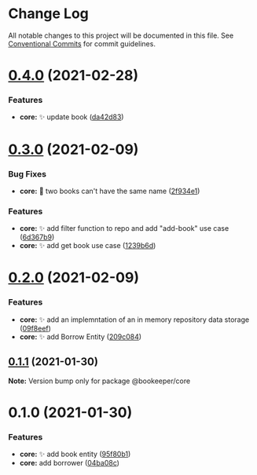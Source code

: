 # Change Log

All notable changes to this project will be documented in this file.
See [Conventional Commits](https://conventionalcommits.org) for commit guidelines.

# [0.4.0](https://github.com/fraol0912/bookeeper/compare/v0.3.0...v0.4.0) (2021-02-28)


### Features

* **core:** :sparkles: update book ([da42d83](https://github.com/fraol0912/bookeeper/commit/da42d838e24e1f98275aa7fab7c8b5faeb8428c3))





# [0.3.0](https://github.com/fraol0912/bookeeper/compare/v0.2.0...v0.3.0) (2021-02-09)


### Bug Fixes

* **core:** :bug: two books can't have the same name ([2f934e1](https://github.com/fraol0912/bookeeper/commit/2f934e16185aabe9507bcae66d38054a6b0bc8dc))


### Features

* **core:** :sparkles: add filter function to repo and add "add-book" use case ([6d367b9](https://github.com/fraol0912/bookeeper/commit/6d367b9a8ad108de1f80b0bb1b84eac35ab89250))
* **core:** :sparkles: add get book use case ([1239b6d](https://github.com/fraol0912/bookeeper/commit/1239b6d310024e6c3478758e432683a1a5a2763e))





# [0.2.0](https://github.com/fraol0912/bookeeper/compare/v0.1.1...v0.2.0) (2021-02-09)


### Features

* **core:** :sparkles: add an implemntation of an in memory repository data storage ([09f8eef](https://github.com/fraol0912/bookeeper/commit/09f8eefd128691f2b1462ef4aee2ce3eb287d9cd))
* **core:** :sparkles: add Borrow Entity ([209c084](https://github.com/fraol0912/bookeeper/commit/209c084e512dcd898794e6ade20764867afaed88))





## [0.1.1](https://github.com/fraol0912/bookeeper/compare/v0.1.0...v0.1.1) (2021-01-30)

**Note:** Version bump only for package @bookeeper/core





# 0.1.0 (2021-01-30)


### Features

* **core:** :sparkles: add book entity ([95f80b1](https://github.com/fraol0912/bookeeper/commit/95f80b1e7425bcd697adbad59ddb298d533e34c0))
* **core:** add borrower ([04ba08c](https://github.com/fraol0912/bookeeper/commit/04ba08c2ced9b6d108dbb8e8e70ad4ab7b5f1063))
